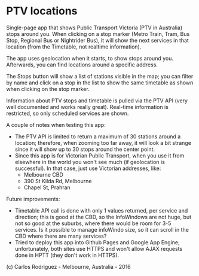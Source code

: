 PTV locations
=============

Single-page app that shows Public Transport Victoria (PTV in Australia) stops around you. When clicking on a stop marker (Metro Train, Tram, Bus Stop, Regional Bus or Nightrider Bus), it will show the next services in that location (from the Timetable, not realtime information).

The app uses geolocation when it starts, to show stops around you. Afterwards, you can find locations around a specific address.

The Stops button will show a list of stations visible in the map; you can filter by name and click on a stop in the list to show the same timetable as shown when clicking on the stop marker.

Information about PTV stops and timetable is pulled via the PTV API (very well documented and works really great). Real-time information is restricted, so only scheduled services are shown.

A couple of notes when testing this app:
  - The PTV API is limited to return a maximum of 30 stations around a location;
  therefore, when zooming too far away, it will look a bit strange since it will show up to 30 stops around the center point.
  - Since this app is for Victorian Public Transport, when you use it from elsewhere in the world you won't see much (if geolocation is successful). In that case, just use Victorian addresses, like:
    * Melbourne CBD
    * 390 St Kilda Rd, Melbourne
    * Chapel St, Prahran

Future improvements:
  - Timetable API call is done with only 1 values returned, per service and direction; this is good at the CBD, so the InfoWindows are not huge, but not so good at the suburbs, where there would be room for 3-5 services. Is it possible to manage infoWindo size, so it can scroll in the CBD where there are many services?
  - Tried to deploy this app into Github Pages and Google App Engine; unfortunately, both sites use HTTPS and won't allow AJAX requests done in HPTT (they don't work in HTTPS).

(c) Carlos Rodriguez - Melbourne, Australia - 2016
